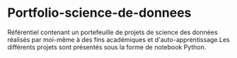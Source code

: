 # Portfolio-science-de-donnees
Référentiel contenant un portefeuille de projets de science des données réalisés par moi-même à des  fins académiques et d'auto-apprentissage.Les différents projets sont présentés sous la forme de notebook Python.
